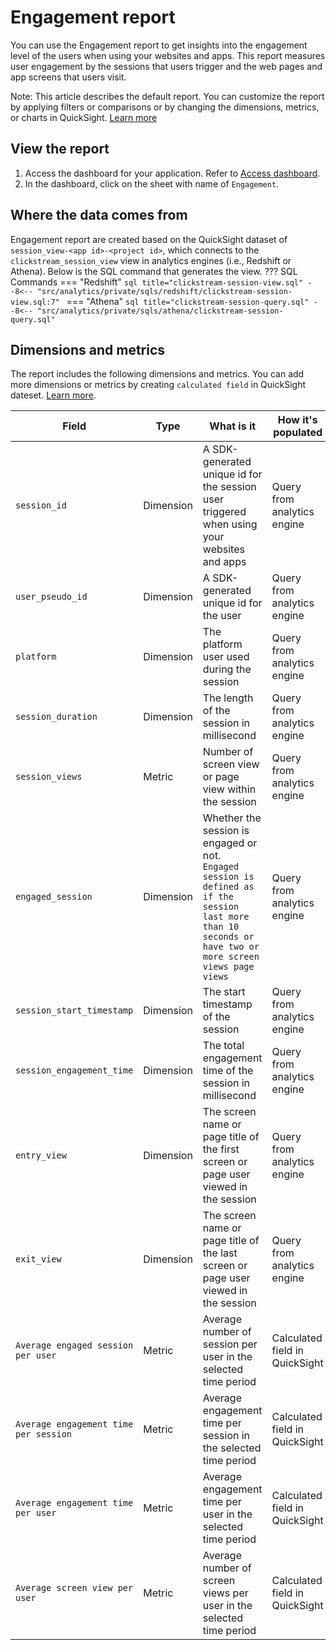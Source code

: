# Engagement report
You can use the Engagement report to get insights into the engagement level of the users when using your websites and apps.  This report measures user engagement by the sessions that users trigger and the web pages and app screens that users visit.

Note: This article describes the default report. You can customize the report by applying filters or comparisons or by changing the dimensions, metrics, or charts in QuickSight. [Learn more](https://docs.aws.amazon.com/quicksight/latest/user/working-with-visuals.html)


## View the report
1. Access the dashboard for your application. Refer to [Access dashboard](index.md).
2. In the dashboard, click on the sheet with name of `Engagement`.

## Where the data comes from
Engagement report are created based on the QuickSight dataset of `session_view-<app id>-<project id>`, which connects to the `clickstream_session_view` view in analytics engines (i.e., Redshift or Athena). Below is the SQL command that generates the view.
??? SQL Commands
    === "Redshift"
        ```sql title="clickstream-session-view.sql"
        --8<-- "src/analytics/private/sqls/redshift/clickstream-session-view.sql:7"
        ```
    === "Athena"
        ```sql title="clickstream-session-query.sql"
        --8<-- "src/analytics/private/sqls/athena/clickstream-session-query.sql"
        ```

## Dimensions and metrics
The report includes the following dimensions and metrics. You can add more dimensions or metrics by creating `calculated field` in QuickSight dateset. [Learn more](https://docs.aws.amazon.com/quicksight/latest/user/adding-a-calculated-field-analysis.html). 

|Field | Type| What is it | How it's populated|
|----------|---|---------|--------------------|
|`session_id`| Dimension | A SDK-generated unique id for the session user triggered when using your websites and apps | Query from analytics engine|
|`user_pseudo_id`| Dimension | A SDK-generated unique id for the user  | Query from analytics engine|
|`platform`| Dimension | The platform user used during the session  | Query from analytics engine|
|`session_duration`| Dimension | The length of the session in millisecond  | Query from analytics engine|
|`session_views`| Metric | Number of screen view or page view within the session  | Query from analytics engine|
|`engaged_session`| Dimension | Whether the session is engaged or not. </br>`Engaged session is defined as if the session last more than 10 seconds or have two or more screen views page views` | Query from analytics engine|
|`session_start_timestamp`| Dimension | The start timestamp of the session  | Query from analytics engine|
|`session_engagement_time`| Dimension | The total engagement time of the session in millisecond  | Query from analytics engine|
|`entry_view`| Dimension | The screen name or page title of the first screen or page user viewed in the session  | Query from analytics engine|
|`exit_view`| Dimension | The screen name or page title of the last screen or page user viewed in the session  | Query from analytics engine|
|`Average engaged session per user`| Metric | Average number of session per user in the selected time period  | Calculated field in QuickSight|
|`Average engagement time per session`| Metric | Average engagement time per session in the selected time period  | Calculated field in QuickSight|
|`Average engagement time per user`| Metric | Average engagement time per user in the selected time period  | Calculated field in QuickSight|
|`Average screen view per user`| Metric | Average number of screen views per user in the selected time period  | Calculated field in QuickSight|

